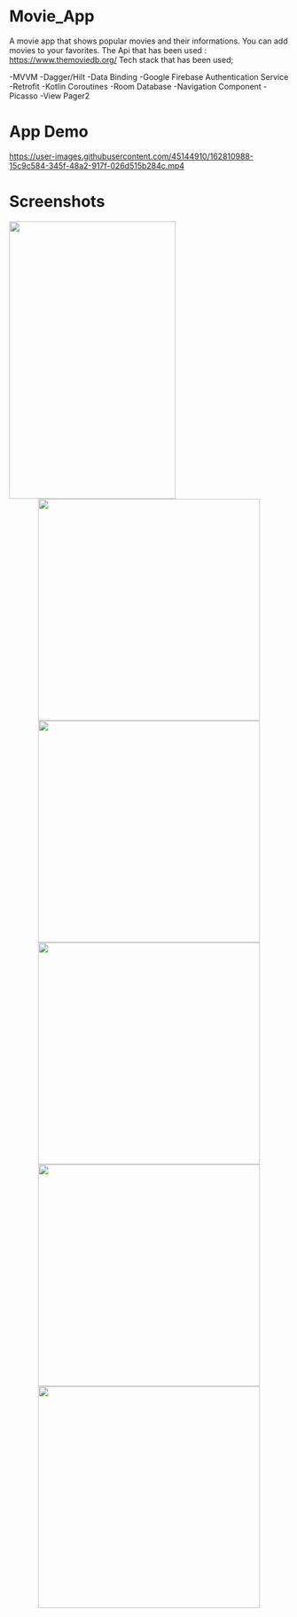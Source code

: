 # Movie_App

A movie app that shows popular movies and their informations. You can add movies to your favorites.
The Api that has been used : https://www.themoviedb.org/
Tech stack that has been used;

-MVVM
-Dagger/Hilt
-Data Binding
-Google Firebase Authentication Service
-Retrofit
-Kotlin Coroutines
-Room Database
-Navigation Component
-Picasso
-View Pager2

# App Demo

https://user-images.githubusercontent.com/45144910/162810988-15c9c584-345f-48a2-917f-026d515b284c.mp4

# Screenshots

<img src="![Screenshot_20220411_204637](https://user-images.githubusercontent.com/45144910/162811235-7eff5e0a-0edf-4f68-889e-5d0a26c3e317.png)" style=" width:300px ; height:500px " />

<div align="center">
   <img src="![Screenshot_20220411_204637](https://user-images.githubusercontent.com/45144910/162811235-7eff5e0a-0edf-4f68-889e-5d0a26c3e317.png)" width="400px"</img>
  <img src="![Screenshot_20220411_210817](https://user-images.githubusercontent.com/45144910/162811317-27366f4f-d58a-43ff-8f49-55b13c638e1e.png)" width="400px"</img> 
  <img src="![Screenshot_20220411_210705](https://user-images.githubusercontent.com/45144910/162811344-14c2fec0-1b01-4c72-81ef-8c18cd9b17d4.png)" width="400px"</img> 
  <img src="![Screenshot_20220411_210858](https://user-images.githubusercontent.com/45144910/162811366-e496671a-18db-4fdf-bb9c-711855681da3.png)" width="400px"</img> 
  <img src="![Screenshot_20220411_210905](https://user-images.githubusercontent.com/45144910/162811393-fbea27a6-f983-432a-9821-d33bbb1917d7.png)" width="400px"</img> 
</div>











